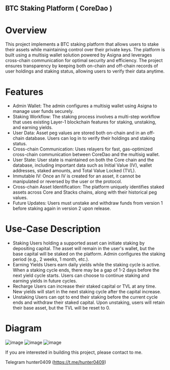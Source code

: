 ## BTC Staking Platform ( CoreDao )

# Overview
This project implements a BTC staking platform that allows users to stake their assets while maintaining control over their private keys. The platform is built using a multisig wallet solution powered by Asigna and leverages cross-chain communication for optimal security and efficiency. The project ensures transparency by keeping both on-chain and off-chain records of user holdings and staking status, allowing users to verify their data anytime.

# Features

- Admin Wallet: The admin configures a multisig wallet using Asigna to manage user funds securely.
- Staking Workflow: The staking process involves a multi-step workflow that uses existing Layer-1 blockchain features for staking, unstaking, and earning yields.
- User Data: Asset peg values are stored both on-chain and in an off-chain database. Users can log in to verify their holdings and staking status.
- Cross-chain Communication: Uses relayers for fast, gas-optimized cross-chain communication between CoreDao and the multisig wallet.
- User State: User state is maintained on both the Core chain and the database, including important data such as Initial Value (IV), wallet addresses, staked amounts, and Total Value Locked (TVL).
- Immutable IV: Once an IV is created for an asset, it cannot be manipulated or reversed by the user or the protocol.
- Cross-chain Asset Identification: The platform uniquely identifies staked assets across Core and Stacks chains, along with their historical peg values.
- Future Updates: Users must unstake and withdraw funds from version 1 before staking again in version 2 upon release.

# Use-Case Description
- Staking
Users holding a supported asset can initiate staking by depositing capital.
The asset will remain in the user's wallet, but the base capital will be staked on the platform.
Admin configures the staking period (e.g., 2 weeks, 1 month, etc.).
- Earning Yields
Users earn daily yields while the staking cycle is active.
When a staking cycle ends, there may be a gap of 1-2 days before the next yield cycle starts.
Users can choose to continue staking and earning yields in future cycles.
- Recharge
Users can increase their staked capital or TVL at any time.
New yields will start in the next staking cycle after the capital increase.
- Unstaking
Users can opt to end their staking before the current cycle ends and withdraw their staked capital.
Upon unstaking, users will retain their base asset, but the TVL will be reset to 0.

# Diagram
![image](https://github.com/user-attachments/assets/25188f08-c333-482c-9906-c80ccdc994f2)
![image](https://github.com/user-attachments/assets/4a918504-83c5-4517-a870-8e12a856c291)
![image](https://github.com/user-attachments/assets/d368b8b7-be73-411f-af45-494c60d06b78)


If you are interested in building this project, please contact to me.


Telegram hunter0409 (https://t.me/hunter0409)


